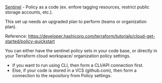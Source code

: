 [Sentinel](./6%20-%20sentinel%20policies/) - Policy as a code (ex. enfore tagging resources, restrict public storage accounts, etc.).

This set up needs an upgraded plan to perform (teams or organization plan).

Reference: https://developer.hashicorp.com/terraform/tutorials/cloud-get-started/policy-quickstart

You can either have the sentinel policy sets in your code base, or directly in your Terraform cloud workspace/ organization policy settings.

- If you want to run using CLI, then form a CLI/API connection first.
- Else, if your code is stored in a VCS (github.com), then form a connection to the repository from Policy settings.